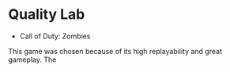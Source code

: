 # Quality Lab
* Call of Duty: Zombies
    
This game was chosen because of its high replayability and great gameplay. The 
